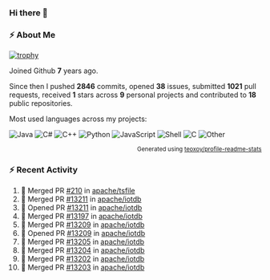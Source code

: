 ### Hi there 👋

### :zap: About Me

[![trophy](https://github-profile-trophy.vercel.app/?username=HTHou&theme=onedark)](https://github.com/ryo-ma/github-profile-trophy)
   
Joined Github **7** years ago.

Since then I pushed **2846** commits, opened **38** issues, submitted **1021** pull requests, received **1** stars across **9** personal projects and contributed to **18** public repositories.

Most used languages across my projects:

![Java](https://img.shields.io/static/v1?style=flat-square&label=%E2%A0%80&color=555&labelColor=%23b07219&message=Java%EF%B8%B189.6%25)
![C#](https://img.shields.io/static/v1?style=flat-square&label=%E2%A0%80&color=555&labelColor=%23178600&message=C%23%EF%B8%B13.9%25)
![C++](https://img.shields.io/static/v1?style=flat-square&label=%E2%A0%80&color=555&labelColor=%23f34b7d&message=C%2B%2B%EF%B8%B12.7%25)
![Python](https://img.shields.io/static/v1?style=flat-square&label=%E2%A0%80&color=555&labelColor=%233572A5&message=Python%EF%B8%B10.7%25)
![JavaScript](https://img.shields.io/static/v1?style=flat-square&label=%E2%A0%80&color=555&labelColor=%23f1e05a&message=JavaScript%EF%B8%B10.5%25)
![Shell](https://img.shields.io/static/v1?style=flat-square&label=%E2%A0%80&color=555&labelColor=%2389e051&message=Shell%EF%B8%B10.4%25)
![C](https://img.shields.io/static/v1?style=flat-square&label=%E2%A0%80&color=555&labelColor=%23555555&message=C%EF%B8%B10.4%25)
![Other](https://img.shields.io/static/v1?style=flat-square&label=%E2%A0%80&color=555&labelColor=%23ededed&message=Other%EF%B8%B11.4%25)

<p align="right"><sub>Generated using <a href="https://github.com/marketplace/actions/profile-readme-stats">teoxoy/profile-readme-stats</a></sub></p>


<!--![](https://github.com/HTHou/HTHou/blob/output/github-contribution-grid-snake.svg)-->

<!--![Haonan Hou's github stats](https://github-readme-stats.vercel.app/api?username=HTHou&count_private=true&show_icons=true&theme=onedark)-->

<!--![Haonan Hou's wakatime stats](https://github-readme-stats.vercel.app/api/wakatime?username=HTHou&layout=compact&theme=onedark)-->

<!--![Top Langs](https://github-readme-stats.vercel.app/api/top-langs/?username=HTHou&theme=onedark&layout=compact)-->

### :zap: Recent Activity
<!--START_SECTION:activity-->
1. 🎉 Merged PR [#210](https://github.com/apache/tsfile/pull/210) in [apache/tsfile](https://github.com/apache/tsfile)
2. 🎉 Merged PR [#13211](https://github.com/apache/iotdb/pull/13211) in [apache/iotdb](https://github.com/apache/iotdb)
3. 💪 Opened PR [#13211](https://github.com/apache/iotdb/pull/13211) in [apache/iotdb](https://github.com/apache/iotdb)
4. 🎉 Merged PR [#13197](https://github.com/apache/iotdb/pull/13197) in [apache/iotdb](https://github.com/apache/iotdb)
5. 🎉 Merged PR [#13209](https://github.com/apache/iotdb/pull/13209) in [apache/iotdb](https://github.com/apache/iotdb)
6. 💪 Opened PR [#13209](https://github.com/apache/iotdb/pull/13209) in [apache/iotdb](https://github.com/apache/iotdb)
7. 🎉 Merged PR [#13205](https://github.com/apache/iotdb/pull/13205) in [apache/iotdb](https://github.com/apache/iotdb)
8. 🎉 Merged PR [#13204](https://github.com/apache/iotdb/pull/13204) in [apache/iotdb](https://github.com/apache/iotdb)
9. 🎉 Merged PR [#13202](https://github.com/apache/iotdb/pull/13202) in [apache/iotdb](https://github.com/apache/iotdb)
10. 🎉 Merged PR [#13203](https://github.com/apache/iotdb/pull/13203) in [apache/iotdb](https://github.com/apache/iotdb)
<!--END_SECTION:activity-->

<!--
**HTHou/HTHou** is a ✨ _special_ ✨ repository because its `README.md` (this file) appears on your GitHub profile.

Here are some ideas to get you started:

- 🔭 I’m currently working on ...
- 🌱 I’m currently learning ...
- 👯 I’m looking to collaborate on ...
- 🤔 I’m looking for help with ...
- 💬 Ask me about ...
- 📫 How to reach me: ...
- 😄 Pronouns: ...
- ⚡ Fun fact: ...
-->
